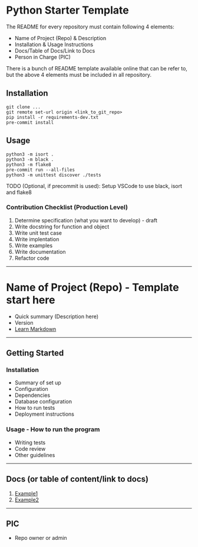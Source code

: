 # Python Starter Template

The README for every repository must contain following 4 elements:

* Name of Project (Repo) & Description
* Installation & Usage Instructions
* Docs/Table of Docs/Link to Docs
* Person in Charge (PIC)

There is a bunch of README template available online that can be refer to, but the above 4 elements must be included in all repository.

## Installation
    git clone ...
    git remote set-url origin <link_to_git_repo>
    pip install -r requirements-dev.txt
    pre-commit install

## Usage
    python3 -m isort .
    python3 -m black .
    python3 -m flake8
    pre-commit run --all-files
    python3 -m unittest discover ./tests

TODO (Optional, if precommit is used): Setup VSCode to use black, isort and flake8

### Contribution Checklist (Production Level)

1. Determine specification (what you want to develop) - draft
2. Write docstring for function and object
3. Write unit test case
4. Write implentation
5. Write examples
6. Write documentation
7. Refactor code

---

# Name of Project (Repo) - Template start here

* Quick summary (Description here)
* Version
* [Learn Markdown](https://bitbucket.org/tutorials/markdowndemo)

---

## Getting Started

### Installation

* Summary of set up
* Configuration
* Dependencies
* Database configuration
* How to run tests
* Deployment instructions

### Usage - How to run the program

* Writing tests
* Code review
* Other guidelines

---

## Docs (or table of content/link to docs)

1. [Example1](#example1)
2. [Example2](#example2)

---

## PIC

* Repo owner or admin
